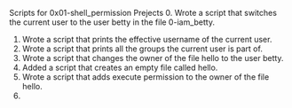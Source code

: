 Scripts for 0x01-shell_permission Prejects
0. Wrote a script that switches the current user to the user betty in the file 0-iam_betty.
1. Wrote a script that prints the effective username of the current user.
2. Wrote a script that prints all the groups the current user is part of.
3. Wrote a script that changes the owner of the file hello to the user betty.
4. Added a script that creates an empty file called hello.
5. Wrote a script that adds execute permission to the owner of the file hello.
6. 

